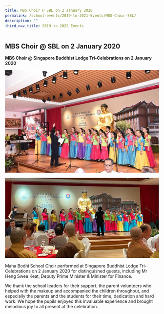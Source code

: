 ```yaml
---
title: MBS Choir @ SBL on 2 January 2020
permalink: /school-events/2019-to-2021-Events/MBS-Choir-SBL/
description: ""
third_nav_title: 2019 to 2022 Events
---
```


## MBS Choir @ SBL on 2 January 2020

**MBS Choir @ Singapore Buddhist Lodge Tri-Celebrations on 2 January 2020**

![](/images/SBL.jpeg)

![](/images/SBL-1.jpeg)

Maha Bodhi School Choir performed at Singapore Buddhist Lodge Tri-Celebrations on 2 January 2020 for distinguished guests, including Mr Heng Swee Keat, Deputy Prime Minister & Minister for Finance.

We thank the school leaders for their support, the parent volunteers who helped with the makeup and accompanied the children throughout, and especially the parents and the students for their time, dedication and hard work. We hope the pupils enjoyed this invaluable experience and brought melodious joy to all present at the celebration.